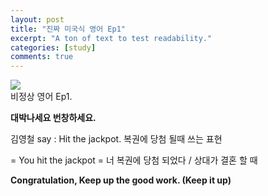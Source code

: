```yaml
---
layout: post
title: "진짜 미국식 영어 Ep1"
excerpt: "A ton of text to test readability."
categories: [study]
comments: true
---
```


<img style="display:block;" src="http://img.podbbang.com/img/pb_m/thumb/x150/13410.png?time=20180714"/>
비정상 영어 Ep1. 

<b> 대박나세요 번창하세요. </b>

김영철 say : Hit the jackpot. 복권에 당첨 될때 쓰는 표현

= You hit the jackpot = 너 복권에 당첨 되었다 / 상대가 결혼 할 때

<b>Congratulation, Keep up the good work. &#40;Keep it up&#41;</b>
